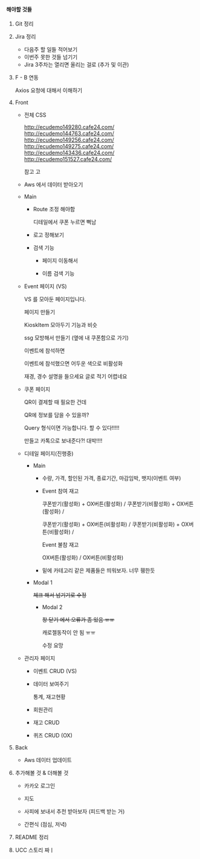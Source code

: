 #### 해야할 것들

1. Git 정리
2. Jira 정리
   - 다음주 할 일들 적어보기
   - 이번주 못한 것들 넘기기
   - Jira 3주차는 열리면 올리는 걸로 (추가 및 이관)



3. F - B 연동

   Axios 요청에 대해서 이해하기



4. Front

   - 전체 CSS

     http://ecudemo149280.cafe24.com/
     http://ecudemo144763.cafe24.com/
     http://ecudemo149256.cafe24.com/
     http://ecudemo149275.cafe24.com/
     http://ecudemo143436.cafe24.com/
     http://ecudemo151527.cafe24.com/

     참고 고

     

   - Aws 에서 데이터 받아오기

     

   - Main

     - Route 조정 해야함

       디테일에서 쿠폰 누르면 뻑남

     - 로고 정해보기

     - 검색 기능

       - 페이지 이동해서

       - 이름 검색 기능

         

   - Event 페이지 (VS)

     VS 를 모아둔 페이지입니다.

     페이지 만들기

     KioskItem 모아두기 기능과 비슷

     ssg 모방해서 만들기 (옆에 내 쿠폰함으로 가기)

     이벤트에 참석하면 

     이벤트에 참석했으면 어두운 색으로 비활성화

     재경, 경수 설명을 들으세요 글로 적기 어렵네요

     

   - 쿠폰 페이지

     QR이 결제할 때 필요한 건데

     QR에 정보를 담을 수 있을까?

     Query 형식이면 가능합니다. 할 수 있다!!!!!

     만들고 카톡으로 보내준다?! 대박!!!! 

     

   - 디테일 페이지(진행중)

     - Main

       - 수량, 가격, 할인된 가격, 종료기간, 마감임박, 뱃지(이벤트 여부)

       - Event 참여 재고

         쿠폰받기(활성화) + OX버튼(활성화) / 쿠폰받기(비활성화) + OX버튼(활성화) /

         쿠폰받기(활성화) + OX버튼(비활성화) / 쿠폰받기(비활성화) + OX버튼(비활성화) / 

         Event 불참 재고

         OX버튼(활성화) / OX버튼(비활성화)

       - 밑에 카테고리 같은 제품들은 띄워보자. 너무 휑한듯

     - Modal 1 

       ~~체크 해서 넘기기로 수정~~

       - Modal 2

         ~~창 닫기 에서 오류가 좀 있음 ㅠㅠ~~

         캐로젤동작이 안 됨 ㅠㅠ

         수정 요망

         

   - 관리자 페이지

     - 이벤트 CRUD (VS) 

     - 데이터 보여주기 

       통계, 재고현황

     - 회원관리

     - 재고 CRUD

     - 퀴즈 CRUD (OX)

     

5. Back

   - Aws 데이터 업데이트

   

6. 추가해볼 것 & 더해볼 것
   - 카카오 로그인
   
   - 지도
   
   - 사피에 보내서 추천 받아보자 (피드백 받는 거)
   
   - 간편식 (점심, 저녁)
   
     

7. README 정리
8. UCC 스토리 짜ㅣ